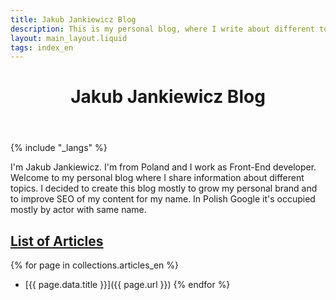 ```yaml
---
title: Jakub Jankiewicz Blog
description: This is my personal blog, where I write about different topics
layout: main_layout.liquid
tags: index_en
---
```


<header>
 <h1>Jakub Jankiewicz Blog</h1>
</header>

{% include "_langs" %}

I'm Jakub Jankiewicz. I'm from Poland and I work as Front-End developer.
Welcome to my personal blog where I share information about different topics.
I decided to create this blog mostly to grow my personal brand and to improve
SEO of my content for my name. In Polish Google it's occupied mostly by actor
with same name.

<span id="list-of-articles"></span>
## [List of Articles](#list-of-articles)

{% for page in collections.articles_en %}
* [{{ page.data.title }}]({{ page.url }})
{% endfor %}
